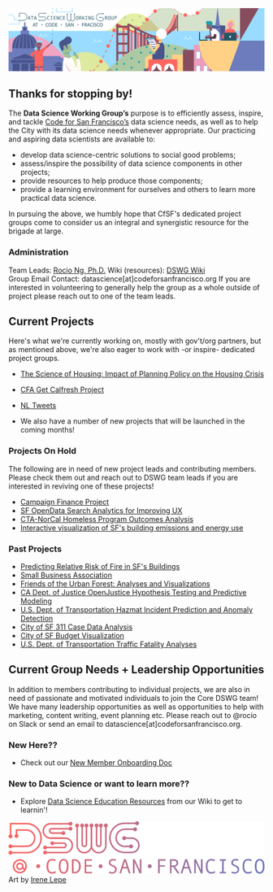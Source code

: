 ![](banner.png)

## Thanks for stopping by!

The **Data Science Working Group’s** purpose is to efficiently assess, inspire, and tackle [Code for San Francisco’s](http://www.codeforsanfrancisco.org) data science needs, as well as to help the City with its data science needs whenever appropriate. Our practicing and aspiring data scientists are available to:  

+ develop data science-centric solutions to social good problems;
+ assess/inspire the possibility of data science components in other projects;
+ provide resources to help produce those components;
+ provide a learning environment for ourselves and others to learn more practical data science.

In pursuing the above, we humbly hope that CfSF's dedicated project groups come to consider us an integral and synergistic resource for the brigade at large.

### Administration

Team Leads: [Rocio Ng, Ph.D.](https://goo.gl/WxCdSt)
Wiki (resources): [DSWG Wiki](https://github.com/sfbrigade/data-science-wg/wiki)   
Group Email Contact: datascience[at]codeforsanfrancisco.org
If you are interested in volunteering to generally help the group as a whole outside of project please reach out to one of the team leads.

## Current Projects

Here's what we're currently working on, mostly with gov't/org partners, but as mentioned above, we're also eager to work with -or inspire- dedicated project groups.

+ [The Science of Housing: Impact of Planning Policy on the Housing Crisis](https://github.com/sfbrigade/datasci-housing-pipeline)
+ [CFA Get Calfresh Project](https://github.com/sfbrigade/datasci-cfa-calfresh)
+ [NL Tweets](https://github.com/sfbrigade/nltweets)

+ We also have a number of new projects that will be launched in the coming months!

### Projects On Hold

The following are in need of new project leads and contributing members.  Please check them out and reach out to DSWG team leads if you are interested in reviving one of these projects!

+ [Campaign Finance Project](https://github.com/sfbrigade/datasci-congressional-data)
+ [SF OpenData Search Analytics for Improving UX](https://github.com/sfbrigade/datasci-open-data-search)
+ [CTA-NorCal Homeless Program Outcomes Analysis](https://github.com/sfbrigade/datasci-sf-homeless-project)
+ [Interactive visualization of SF's building emissions and energy use](https://github.com/sfbrigade/datasci-SF-Environment-Benchmark)

### Past Projects
+ [Predicting Relative Risk of Fire in SF's Buildings](https://github.com/sfbrigade/datasci-firerisk/)
+ [Small Business Association](https://github.com/sfbrigade/datasci-sba) 
+ [Friends of the Urban Forest: Analyses and Visualizations](https://github.com/sfbrigade/datasci-urban-forest)
+ [CA Dept. of Justice OpenJustice Hypothesis Testing and Predictive Modeling](https://github.com/sfbrigade/CA_DOJ_OpenJustice)
+ [U.S. Dept. of Transportation Hazmat Incident Prediction and Anomaly Detection](https://github.com/bayeshack2016/cfsf-datasci_dot-hazmat)
+ [City of SF 311 Case Data Analysis](https://github.com/sfbrigade/data-science-wg/tree/master/projects-in-this-repo/SF_311_Data-Analysis)
+ [City of SF Budget Visualization](https://github.com/sameerank/sf-budget-visualization)
+ [U.S. Dept. of Transportation Traffic Fatality Analyses](https://github.com/sfbrigade/datasci-dot-fars)

## Current Group Needs + Leadership Opportunities
In addition to members contributing to individual projects, we are also in need of passionate and motivated individuals to join the Core DSWG team!  We have many leadership opportunities as well as opportunities to help with marketing, content writing, event planning etc.  Please reach out to @rocio on Slack or send an email to datascience[at]codeforsanfrancisco.org.

### New Here??
+ Check out our [New Member Onboarding Doc](https://docs.google.com/document/d/1lOkMj_doC9ra9XhrSkpJQ4b06SHvpYdzdBAlUz_xBNg/edit?usp=sharing)

### New to Data Science or want to learn more??
+ Explore [Data Science Education Resources](https://github.com/sfbrigade/data-science-wg/wiki/Learning) from our Wiki to get to learnin'!

![](D1Logo.png)
Art by [Irene Lepe](imlepe.weebly.com)
